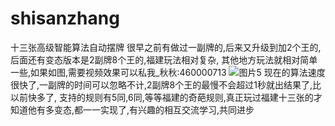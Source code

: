 # shisanzhang
 十三张高级智能算法自动摆牌
    很早之前有做过一副牌的,后来又升级到加2个王的,后面还有变态版本是2副牌8个王的,福建玩法相对复杂,
其他地方玩法就相对简单一些,如果如图,需要视频效果可以私我_秋秋:460000713
![图片5](https://github.com/user-attachments/assets/caf8e358-7e7c-4486-98ae-e7269e42f075)
    现在的算法速度很快了,一副牌的时间可以忽略不计,2副牌8个王的最慢不会超过1秒就出结果了,比以前快多了,
支持的规则有5同,6同,等等福建的奇葩规则,真正玩过福建十三张的才知道他有多变态,都一一实现了,有兴趣的相互交流学习,共同进步
